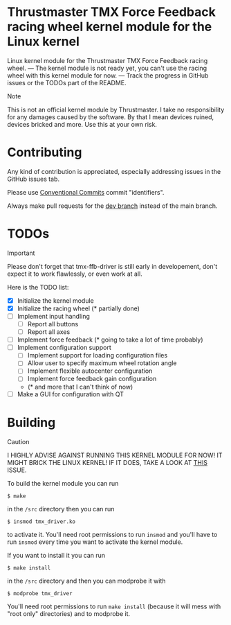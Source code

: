 # Thrustmaster TMX Force Feedback racing wheel kernel module for the Linux kernel
Linux kernel module for the Thrustmaster TMX Force Feedback racing wheel. — The kernel module is not ready yet, you can't use the racing wheel with this kernel module for now. — Track the progress in GitHub issues or the TODOs part of the README.

> [!NOTE]
> This is not an official kernel module by Thrustmaster. I take no responsibility for any damages caused by the software. By that I mean devices ruined, devices bricked and more. Use this at your own risk.

# Contributing
Any kind of contribution is appreciated, especially addressing issues in the GitHub issues tab.

Please use [Conventional Commits](https://www.conventionalcommits.org/en/v1.0.0/) commit "identifiers".

Always make pull requests for the [dev branch](https://github.com/CyntexMore/tmx-ffb-driver/tree/dev) instead of the main branch.

# TODOs

> [!IMPORTANT]
> Please don't forget that tmx-ffb-driver is still early in developement, don't expect it to work flawlessly, or even work at all.

Here is the TODO list:

- [x] Initialize the kernel module
- [x] Initialize the racing wheel (* partially done)
- [ ] Implement input handling
    - [ ] Report all buttons
    - [ ] Report all axes
- [ ] Implement force feedback (* going to take a lot of time probably)
- [ ] Implement configuration support
    - [ ] Implement support for loading configuration files
    - [ ] Allow user to specify maximum wheel rotation angle
    - [ ] Implement flexible autocenter configuration
    - [ ] Implement force feedback gain configuration
    - (* and more that I can't think of now)
- [ ] Make a GUI for configuration with QT

# Building
>[!CAUTION]
> I HIGHLY ADVISE AGAINST RUNNING THIS KERNEL MODULE FOR NOW! IT MIGHT BRICK THE LINUX KERNEL! IF IT DOES, TAKE A LOOK AT [THIS](https://github.com/CyntexMore/tmx-ffb-driver/issues/12) ISSUE.

To build the kernel module you can run
```
$ make
```
in the `/src` directory then you can run
```
$ insmod tmx_driver.ko
```
to activate it. You'll need root permissions to run `insmod` and you'll have to run `insmod` every time you want to activate the kernel module.

If you want to install it you can run
```
$ make install
```
in the `/src` directory and then you can modprobe it with
```
$ modprobe tmx_driver
```
You'll need root permissions to run `make install` (because it will mess with "root only" directories) and to modprobe it.
